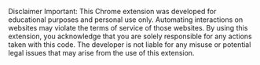 Disclaimer
Important: This Chrome extension was developed for educational purposes and personal use only. Automating interactions on websites may violate the terms of service of those websites. By using this extension, you acknowledge that you are solely responsible for any actions taken with this code. The developer is not liable for any misuse or potential legal issues that may arise from the use of this extension.
